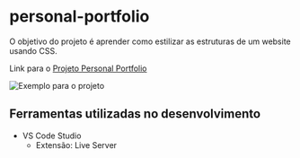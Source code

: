 # personal-portfolio
O objetivo do projeto é aprender como estilizar as estruturas de um website usando CSS.

Link para o [Projeto Personal Portfolio](https://roadmap.sh/projects/portfolio-website)

![Exemplo para o projeto](https://assets.roadmap.sh/guest/portfolio-template-xdhki.png)

## Ferramentas utilizadas no desenvolvimento
- VS Code Studio
    - Extensão: Live Server
